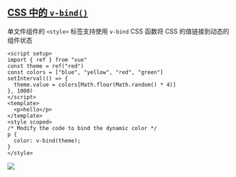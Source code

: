 ## [CSS 中的 `v-bind()`](https://staging-cn.vuejs.org/api/sfc-css-features.html#v-bind-in-css)
单文件组件的 `<style>` 标签支持使用 `v-bind` CSS 函数将 CSS 的值链接到动态的组件状态



```vue
<script setup>
import { ref } from "vue"
const theme = ref("red")
const colors = ["blue", "yellow", "red", "green"]
setInterval(() => {
  theme.value = colors[Math.floor(Math.random() * 4)]
}, 1000)
</script>
<template>
  <p>hello</p>
</template>
<style scoped>
/* Modify the code to bind the dynamic color */
p {
  color: v-bind(theme);
}
</style>

```

![](https://cdn.jsdelivr.net/gh/Sumuyzzz/pictures/img/202207061243106.gif)